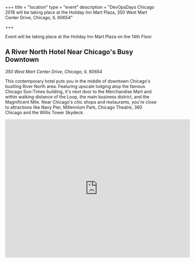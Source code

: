 +++
title = "location"
type = "event"
description = "DevOpsDays Chicago 2018 will be taking place at the Holiday Inn Mart Plaza, 350 West Mart Center Drive, Chicago, IL 60654"

+++

Event will be taking place at the Holiday Inn Mart Plaza on the 14th Floor.

## A River North Hotel Near Chicago's Busy Downtown
*350 West Mart Center Drive, Chicago, IL 60654*

This contemporary hotel puts you in the middle of downtown Chicago's bustling River North area. Featuring upscale lodging atop the famous Chicago Sun-Times building, it's next door to the Merchandise Mart and within walking distance of the Loop, the main business district, and the Magnificent Mile. Near Chicago's chic shops and restaurants, you're close to attractions like Navy Pier, Millennium Park, Chicago Theatre, 360 Chicago and the Willis Tower Skydeck.

<iframe src="https://www.google.com/maps/embed?pb=!1m18!1m12!1m3!1d2970.214376515372!2d-87.6400501482383!3d41.888246472654856!2m3!1f0!2f0!3f0!3m2!1i1024!2i768!4f13.1!3m3!1m2!1s0x880e2cb7ca30a3ff%3A0x3936cc667d8556f!2sHoliday+Inn+Chicago+Mart+Plaza+River+North!5e0!3m2!1sen!2sus!4v1487329717904" width="600" height="450" frameborder="0" style="border:0" allowfullscreen></iframe>
